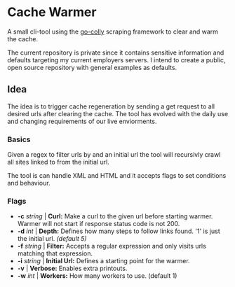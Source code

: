 # Cache Warmer

A small cli-tool using the [go-colly](https://pkg.go.dev/github.com/gocolly/colly) scraping framework to clear and warm the cache.

The current repository is private since it contains sensitive information and defaults targeting my current employers servers. I intend to create a public, open source repository with general examples as defaults.

## Idea

The idea is to trigger cache regeneration by sending a get request to all desired urls after clearing the cache. The tool has evolved with the daily use and changing requirements of our live enviorments.

### Basics

Given a regex to filter urls by and an initial url the tool will recursivly crawl all sites linked to from the initial url.

The tool is can handle XML and HTML and it accepts flags to set conditions and behaviour.

### Flags

- **-c** _string_ | **Curl:** Make a curl to the given url before starting warmer. Warmer will not start if response status code is not 200.
- **-d** _int_ | **Depth:** Defines how many steps to follow links found. '1' is just the initial url. _(default 5)_
- **-f** _string_ | **Filter:** Accepts a regular expression and only visits urls matching that expression.
- **-i** _string_ | **Initial Url:** Defines a starting point for the warmer.
- **-v** | **Verbose:** Enables extra printouts.
- **-w** _int_ | **Workers:** How many workers to use. (default 1)

